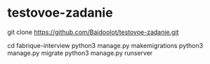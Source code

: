 # testovoe-zadanie
git clone https://github.com/Baidoolot/testovoe-zadanie.git

cd fabrique-interview
python3 manage.py makemigrations
python3 manage.py migrate
python3 manage.py runserver
